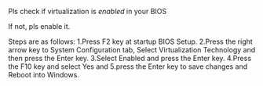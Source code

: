 Pls check if virtualization is *enabled* in your BIOS

If not, pls enable it.

Steps are as follows:
1.Press F2 key at startup BIOS Setup.
2.Press the right arrow key to System Configuration tab, Select Virtualization Technology and then press the Enter key.
3.Select Enabled and press the Enter key.
4.Press the F10 key and select Yes and
5.press the Enter key to save changes and Reboot into Windows.
